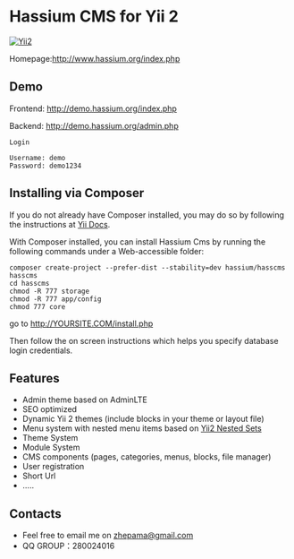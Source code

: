 Hassium CMS for Yii 2
===============================

[![Yii2](https://img.shields.io/badge/Powered_by-Yii_Framework-green.svg?style=flat)](http://www.yiiframework.com/)


Homepage:http://www.hassium.org/index.php

Demo
-----------------------------------
Frontend: http://demo.hassium.org/index.php

Backend: http://demo.hassium.org/admin.php

`Login`

```
Username: demo
Password: demo1234
```

Installing via Composer 
-----------------------------------
If you do not already have Composer installed, you may do so by following the instructions at [Yii Docs](https://github.com/yiisoft/yii2/blob/master/docs/guide/start-installation.md#installing-via-composer-).

With Composer installed, you can install Hassium Cms by running the following commands under a Web-accessible folder:

```
composer create-project --prefer-dist --stability=dev hassium/hasscms hasscms
cd hasscms
chmod -R 777 storage
chmod -R 777 app/config
chmod 777 core
```
go to http://YOURSITE.COM/install.php

Then follow the on screen instructions which helps you specify database login credentials.


Features
-----------------------------------
  - Admin theme based on AdminLTE
  - SEO optimized
  - Dynamic Yii 2 themes (include blocks in your theme or layout file)
  - Menu system with nested menu items based on [Yii2 Nested Sets](https://github.com/creocoder/yii2-nested-sets)
  - Theme System
  - Module System
  - CMS components (pages, categories, menus, blocks, file manager)
  - User registration 
  - Short Url
  - .....

Contacts
-----------------------------------
  - Feel free to email me on zhepama@gmail.com
  - QQ GROUP：280024016